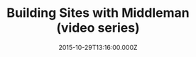 ---
title: "Building Sites with Middleman (video series)"
date: 2015-10-29T13:16:00.000Z
posted_date: 2015-11-10T14:16:00.000Z
editor_recommends:
type: Tutorial
slug: links/building-sites-with-middleman-video-series
source: Watch and Learn
link: https://www.youtube.com/playlist?list=PLUBR53Dw-Ef-JqMxSWYmZjHRKxg1RI1NA
tool:
  - middleman
---
